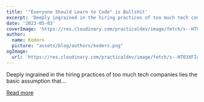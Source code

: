 ```yaml
---
title: '"Everyone Should Learn to Code" is Bullshit'
excerpt: 'Deeply ingrained in the hiring practices of too much tech companies lies the basic assumption that...'
date: '2023-05-03'
coverImage: 'https://res.cloudinary.com/practicaldev/image/fetch/s--HTO3XFId--/c_imagga_scale,f_auto,fl_progressive,h_420,q_auto,w_1000/https://dev-to-uploads.s3.amazonaws.com/uploads/articles/95jweu63iprkspbc963p.png'
author:
  name: Koders
  picture: "assets/blog/authors/koders.png"
ogImage:
  url: 'https://res.cloudinary.com/practicaldev/image/fetch/s--HTO3XFId--/c_imagga_scale,f_auto,fl_progressive,h_420,q_auto,w_1000/https://dev-to-uploads.s3.amazonaws.com/uploads/articles/95jweu63iprkspbc963p.png'
---
```


Deeply ingrained in the hiring practices of too much tech companies lies the basic assumption that...

[Read more](https://dev.to/jmfayard/everyone-should-learn-to-code-is-bullshit-2mgk)
